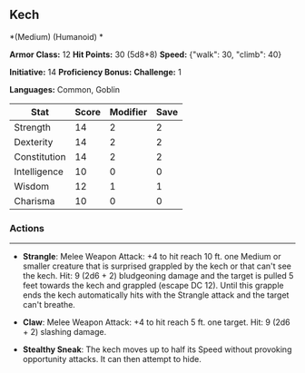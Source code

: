 ## Kech
*(Medium) (Humanoid) *

**Armor Class:** 12
**Hit Points:** 30 (5d8+8)
**Speed:** {"walk": 30, "climb": 40}

**Initiative:** 14
**Proficiency Bonus:**
**Challenge:** 1

**Languages:** Common, Goblin



| Stat | Score | Modifier | Save |
| ---- | ---- | ---- | ---- |
| Strength | 14 | 2 | 2 |
| Dexterity | 14 | 2 | 2 |
| Constitution | 14 | 2 | 2 |
| Intelligence | 10 | 0 | 0 |
| Wisdom | 12 | 1 | 1 |
| Charisma | 10 | 0 | 0 |

### Actions
 --- 
- **Strangle**: Melee Weapon Attack: +4 to hit  reach 10 ft.  one Medium or smaller creature that is surprised  grappled by the kech  or that can't see the kech. Hit: 9 (2d6 + 2) bludgeoning damage  and the target is pulled 5 feet towards the kech and grappled (escape DC 12). Until this grapple ends  the kech automatically hits with the Strangle attack and the target can't breathe.

- **Claw**: Melee Weapon Attack: +4 to hit  reach 5 ft.  one target. Hit: 9 (2d6 + 2) slashing damage.

- **Stealthy Sneak**: The kech moves up to half its Speed without provoking opportunity attacks. It can then attempt to hide.


